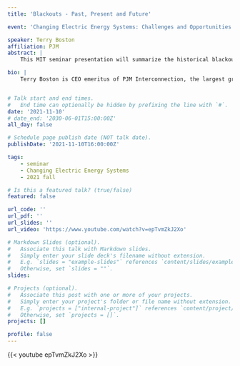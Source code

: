 ```yaml
---
title: 'Blackouts - Past, Present and Future'

event: 'Changing Electric Energy Systems: Challenges and Opportunities'

speaker: Terry Boston
affiliation: PJM
abstract: |
    This MIT seminar presentation will summarize the historical blackouts starting with the great 1965 Northeast blackout with emphasis on engineering and control system failures. It will include a summary of the near miss polar vortex of 2014 and the two big freeze Texas outages including the February 15, 2021, rotating outage.  Clearly power engineering is not rocket science --- it is much more important than that--- with loss of life risk and economic shutdowns. As we move to more asynchronous generation there is a need for hybrid AC/DC transmission and distribution. Going forward we must look at the weather extremes as well as how to use the speed of power electronics and storage for synthetic inertia to substitute for the rotating mass that the system historically counted on to ride through disturbances.

bio: |
    Terry Boston is CEO emeritus of PJM Interconnection, the largest grid operator in North America and the largest electricity market in the world. Since retiring from PJM, he has served 3 U.S. Presidents on the President’s National Infrastructure Advisory Commission and has served on 4 Corporate Boards. Prior to joining PJM, he served as executive vice president of the Tennessee Valley Authority, the largest public-power provider in the United States. In his 35 years at TVA, he directed divisions in transmission and power operations, pricing and contracts, and electric-system reliability. Throughout his career Boston held leadership roles with several major industry organizations, including the Association of Edison Illuminating Companies and the North American Electric Reliability Council (NERC) and Chaired GO15 (The Very Large Grid Operators of the World). He was one of eight industry experts selected to direct NERC’s investigation of the August 2003 Northeast/Midwest blackout. He is a member of the National Academy of Engineering and served two 3-year terms on their Board of Energy and the Environmental Systems. Boston was unanimously selected as the winner of the Platts Global Energy Life-Time Achievement Award. He received a Bachelor of Science in engineering from Tennessee Technological University and a Master of Science in engineering administration from the University of Tennessee.


# Talk start and end times.
#   End time can optionally be hidden by prefixing the line with `#`.
date: '2021-11-10'
# date_end: '2030-06-01T15:00:00Z'
all_day: false

# Schedule page publish date (NOT talk date).
publishDate: '2021-11-10T16:00:00Z'

tags:
    - seminar
    - Changing Electric Energy Systems
    - 2021 fall

# Is this a featured talk? (true/false)
featured: false

url_code: ''
url_pdf: ''
url_slides: ''
url_video: 'https://www.youtube.com/watch?v=epTvmZkJ2Xo'

# Markdown Slides (optional).
#   Associate this talk with Markdown slides.
#   Simply enter your slide deck's filename without extension.
#   E.g. `slides = "example-slides"` references `content/slides/example-slides.md`.
#   Otherwise, set `slides = ""`.
slides:

# Projects (optional).
#   Associate this post with one or more of your projects.
#   Simply enter your project's folder or file name without extension.
#   E.g. `projects = ["internal-project"]` references `content/project/deep-learning/index.md`.
#   Otherwise, set `projects = []`.
projects: []

profile: false
---
```


{{< youtube epTvmZkJ2Xo >}}

<br>
